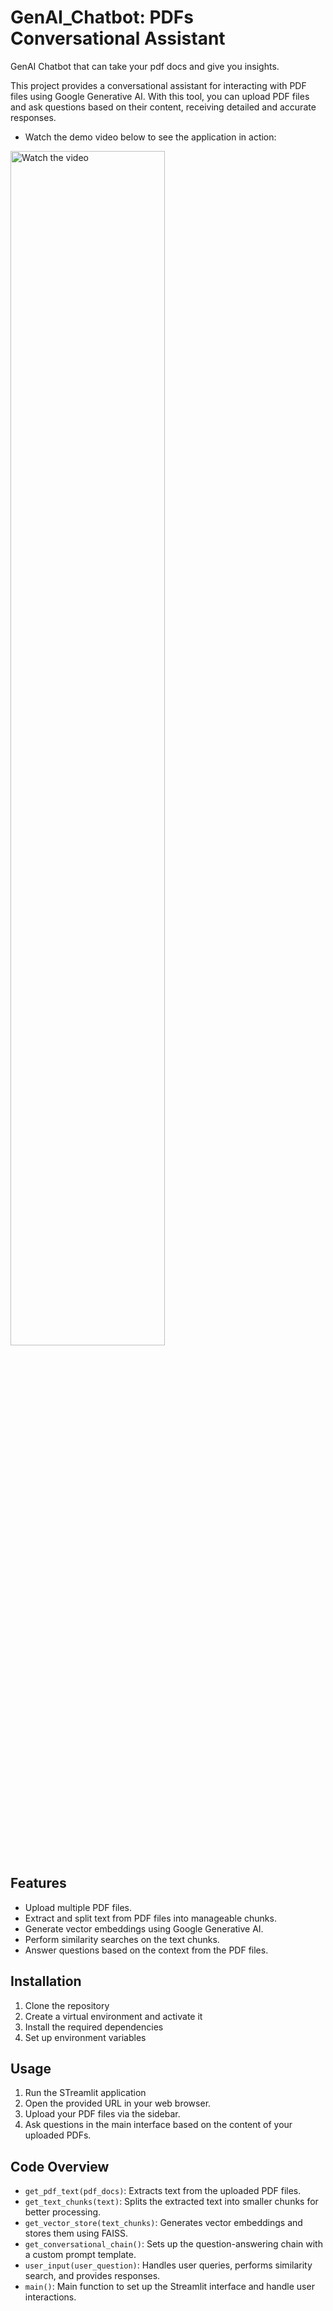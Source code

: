 # GenAI_Chatbot: PDFs Conversational Assistant
GenAI Chatbot that can take your pdf docs and give you insights.

This project provides a conversational assistant for interacting with PDF files using Google Generative AI. With this tool, you can upload PDF files and ask questions based on their content, receiving detailed and accurate responses.

- Watch the demo video below to see the application in action:
<div align="left">
  <a href="https://www.youtube.com/watch?v=b33nWBskZ10">
    <img src="https://img.youtube.com/vi/b33nWBskZ10/maxresdefault.jpg" alt="Watch the video" style="width:70%; max-width:600px;">
  </a>
</div>

## Features
- Upload multiple PDF files.
- Extract and split text from PDF files into manageable chunks.
- Generate vector embeddings using Google Generative AI.
- Perform similarity searches on the text chunks.
- Answer questions based on the context from the PDF files.

## Installation
1. Clone the repository
2. Create a virtual environment and activate it
3. Install the required dependencies
4. Set up environment variables

## Usage
1. Run the STreamlit application
2. Open the provided URL in your web browser.
3. Upload your PDF files via the sidebar.
4. Ask questions in the main interface based on the content of your uploaded PDFs.

## Code Overview
- `get_pdf_text(pdf_docs)`: Extracts text from the uploaded PDF files.
- `get_text_chunks(text)`: Splits the extracted text into smaller chunks for better processing.
- `get_vector_store(text_chunks)`: Generates vector embeddings and stores them using FAISS.
- `get_conversational_chain()`: Sets up the question-answering chain with a custom prompt template.
- `user_input(user_question)`: Handles user queries, performs similarity search, and provides responses.
- `main()`: Main function to set up the Streamlit interface and handle user interactions.
